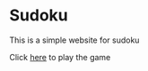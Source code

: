 # Sudoku

This is a simple website for sudoku

Click [here](https://raj-dash.github.io/Sudoku/) to play the game
